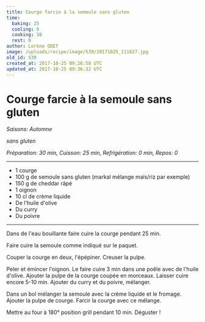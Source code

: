 ```yaml
---
title: Courge farcie à la semoule sans gluten
time:
  baking: 25
  cooling: 0
  cooking: 30
  rest: 0
author: Lorène ODET
image: /uploads/recipe/image/539/20171025_111827.jpg
old_id: 539
created_at: 2017-10-25 09:26:58 UTC
updated_at: 2017-10-25 09:36:32 UTC
---
```


# Courge farcie à la semoule sans gluten

_Saisons: Automne_

_sans gluten_

_Préparation: 30 min, Cuisson: 25 min, Refrigération: 0 min, Repos: 0_

---

- 1 courge
- 100 g de semoule sans gluten (markal mélange maïs/riz par exemple)
- 150 g de cheddar râpé
- 1 oignon
- 10 cl de crème liquide
- De l'huile d'olive
- Du curry
- Du poivre

---

Dans de l'eau bouillante faire cuire la courge pendant 25 min.

Faire cuire la semoule comme indiqué sur le paquet.

Couper la courge en deux, l'épépiner. Creuser la pulpe.

Peler et émincer l'oignon. Le faire cuire 3 min dans une poêle avec de l'huile d'olive. Ajouter la pulpe de la courge coupée en morceaux. Laisser cuire encore 5-10 min. Ajouter du curry et du poivre, mélanger.

Dans un bol mélanger la semoule avec la crème liquide et le fromage. Ajouter la pulpe de courge. Farcir la courge avec ce mélange.

Mettre au four à 180° position grill pendant 10 min. Déguster !

